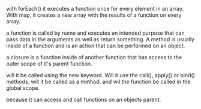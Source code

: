 with forEach() it executes a function once for every element in an array. With map, it creates a new array with the results of a function on every array.

a function is called by name and executes an intended purpose that can pass data in the arguments as well as return something. A method is usually inside of a function and is an action that can be performed on an object.

a closure is a function inside of another function that has access to the outer scope of it's parent function.

will it be called using the new keyword. 
Will it use the call(), apply() or bind() methods.
will it be called as a method.
and wil the function be called in the global scope.

because it can access and call functions on an objects parent.
